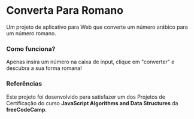 # Converta Para Romano

Um projeto de aplicativo para Web que converte um número arábico para um número romano.

### Como funciona?
Apenas insira um número na caixa de input, clique em "converter" e descubra a sua forma romana!

### Referências
Este projeto foi desenvolvido para satisfazer um dos Projetos de Certificação do curso **JavaScript Algorithms and Data Structures** da **freeCodeCamp**.
